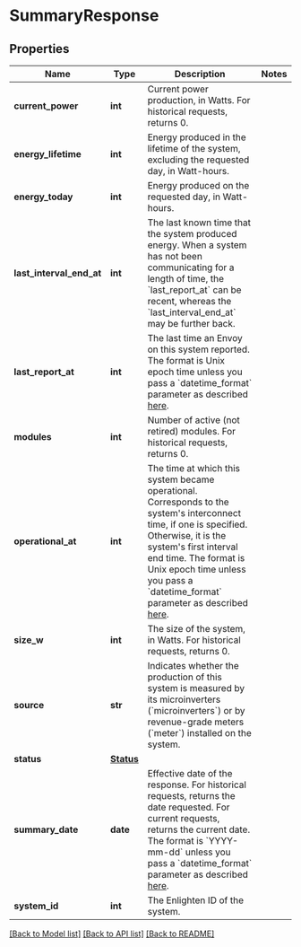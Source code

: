 # SummaryResponse


## Properties
Name | Type | Description | Notes
------------ | ------------- | ------------- | -------------
**current_power** | **int** | Current power production, in Watts. For historical requests, returns 0. | 
**energy_lifetime** | **int** | Energy produced in the lifetime of the system, excluding the requested day, in Watt-hours. | 
**energy_today** | **int** | Energy produced on the requested day, in Watt-hours. | 
**last_interval_end_at** | **int** | The last known time that the system produced energy. When a system has not been communicating for a length of time, the &#x60;last_report_at&#x60; can be recent, whereas the &#x60;last_interval_end_at&#x60; may be further back. | 
**last_report_at** | **int** | The last time an Envoy on this system reported. The format is Unix epoch time unless you pass a &#x60;datetime_format&#x60; parameter as described [here](https://developer.enphase.com/docs#Datetimes). | 
**modules** | **int** | Number of active (not retired) modules. For historical requests, returns 0. | 
**operational_at** | **int** | The time at which this system became operational. Corresponds to the system&#39;s interconnect time, if one is specified. Otherwise, it is the system&#39;s first interval end time. The format is Unix epoch time unless you pass a &#x60;datetime_format&#x60; parameter as described [here](https://developer.enphase.com/docs#Datetimes). | 
**size_w** | **int** | The size of the system, in Watts. For historical requests, returns 0. | 
**source** | **str** | Indicates whether the production of this system is measured by its microinverters (&#x60;microinverters&#x60;) or by revenue-grade meters (&#x60;meter&#x60;) installed on the system. | 
**status** | [**Status**](Status.md) |  | 
**summary_date** | **date** | Effective date of the response. For historical requests, returns the date requested. For current requests, returns the current date. The format is &#x60;YYYY-mm-dd&#x60; unless you pass a &#x60;datetime_format&#x60; parameter as described [here](https://developer.enphase.com/docs#Datetimes). | 
**system_id** | **int** | The Enlighten ID of the system. | 

[[Back to Model list]](../README.md#documentation-for-models) [[Back to API list]](../README.md#documentation-for-api-endpoints) [[Back to README]](../README.md)


